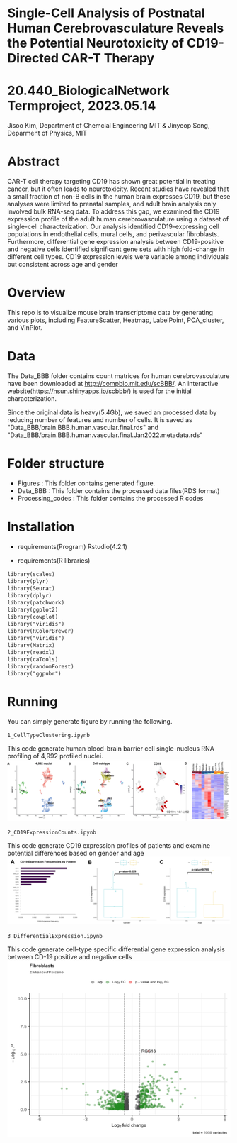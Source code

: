 # Single-Cell Analysis of Postnatal Human Cerebrovasculature Reveals the Potential Neurotoxicity of CD19-Directed CAR-T Therapy
# 20.440_BiologicalNetwork Termproject, 2023.05.14

Jisoo Kim, Department of Chemcial Engineering
MIT & Jinyeop Song, Deparment of Physics, MIT

# Abstract
CAR-T cell therapy targeting CD19 has shown great potential in treating cancer, but it often leads to neurotoxicity. Recent studies have revealed that a small fraction of non-B cells in the human brain expresses CD19, but these analyses were limited to prenatal samples, and adult brain analysis only involved bulk RNA-seq data. To address this gap, we examined the CD19 expression profile of the adult human cerebrovasculature using a dataset of single-cell characterization. Our analysis identified CD19-expressing cell populations in endothelial cells, mural cells, and perivascular fibroblasts. Furthermore, differential gene expression analysis between CD19-positive and negative cells identified significant gene sets with high fold-change in different cell types. CD19 expression levels were variable among individuals but consistent across age and gender

# Overview
This repo is to visualize mouse brain transcriptome data by generating various plots, including FeatureScatter, Heatmap, LabelPoint, PCA_cluster, and VlnPlot. 

# Data
The Data_BBB folder contains count matrices for human cerebrovasculature have been downloaded at http://compbio.mit.edu/scBBB/. An interactive website(https://nsun.shinyapps.io/scbbb/) is used for the initial characterization.

Since the original data is heavy(5.4Gb), we saved an processed data by reducing number of features and number of cells. It is saved as "Data_BBB/brain.BBB.human.vascular.final.rds" and "Data_BBB/brain.BBB.human.vascular.final.Jan2022.metadata.rds"

# Folder structure
- Figures : This folder contains generated figure. 
- Data_BBB : This folder contains the processed data files(RDS format)
- Processing_codes : This folder contains the processed R codes

# Installation
- requirements(Program)
Rstudio(4.2.1)

- requirements(R libraries)
```
library(scales)
library(plyr)
library(Seurat)
library(dplyr)
library(patchwork)
library(ggplot2)
library(cowplot)
library("viridis")  
library(RColorBrewer)
library("viridis")
library(Matrix)
library(readxl)
library(caTools)
library(randomForest)
library("ggpubr")
```

# Running
You can simply generate figure by running the following.

```
1_CellTypeClustering.ipynb
```
This code generate human blood-brain barrier cell single-nucleus RNA profiling of 4,992 profiled nuclei.
<img src="/ForReadMe/Picture1.png" alt="Alt text" title="Identification of CD19-expressing cell populations in adult human cerebrovasculature">


```
2_CD19ExpressionCounts.ipynb
```
This code generate CD19 expression profiles of patients and examine potential differences based on gender and age
<img src="/ForReadMe/Picture2.png" alt="Alt text" title=" CD19-expression profiles by patients and identifying differences by genders and age.">

```
3_DifferentialExpression.ipynb
```
This code generate cell-type specific differential gene expression analysis between CD-19 positive and negative cells
<img src="/ForReadMe/Picture3.png" alt="Alt text" title="Differential gene expression between CD-19 positive and negative cells unveils set of genes that are potentially correlated with of CD19 expression">


